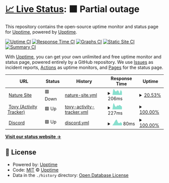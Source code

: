 # [📈 Live Status](https://status.naturehotels.tk): <!--live status--> **🟧 Partial outage**

This repository contains the open-source uptime monitor and status page for [Upptime](https://upptime.js.org), powered by [Upptime](https://github.com/upptime/upptime).

[![Uptime CI](https://github.com/Thisisnotharry/statuspage/workflows/Uptime%20CI/badge.svg)](https://github.com/Thisisnotharry/statuspage/actions?query=workflow%3A%22Uptime+CI%22)
[![Response Time CI](https://github.com/Thisisnotharry/statuspage/workflows/Response%20Time%20CI/badge.svg)](https://github.com/Thisisnotharry/statuspage/actions?query=workflow%3A%22Response+Time+CI%22)
[![Graphs CI](https://github.com/Thisisnotharry/statuspage/workflows/Graphs%20CI/badge.svg)](https://github.com/Thisisnotharry/statuspage/actions?query=workflow%3A%22Graphs+CI%22)
[![Static Site CI](https://github.com/Thisisnotharry/statuspage/workflows/Static%20Site%20CI/badge.svg)](https://github.com/Thisisnotharry/statuspage/actions?query=workflow%3A%22Static+Site+CI%22)
[![Summary CI](https://github.com/Thisisnotharry/statuspage/workflows/Summary%20CI/badge.svg)](https://github.com/Thisisnotharry/statuspage/actions?query=workflow%3A%22Summary+CI%22)

With [Upptime](https://upptime.js.org), you can get your own unlimited and free uptime monitor and status page, powered entirely by a GitHub repository. We use [Issues](https://github.com/upptime/upptime/issues) as incident reports, [Actions](https://github.com/Thisisnotharry/statuspage/actions) as uptime monitors, and [Pages](https://status.naturehotels.tk) for the status page.

<!--start: status pages-->
<!-- This summary is generated by Upptime (https://github.com/upptime/upptime) -->
<!-- Do not edit this manually, your changes will be overwritten -->
<!-- prettier-ignore -->
| URL | Status | History | Response Time | Uptime |
| --- | ------ | ------- | ------------- | ------ |
| <img alt="" src="https://favicons.githubusercontent.com/naturehotels.site" height="13"> [Nature Site](https://naturehotels.site) | 🟥 Down | [nature-site.yml](https://github.com/Thisisnotharry/statuspage/commits/HEAD/history/nature-site.yml) | <details><summary><img alt="Response time graph" src="./graphs/nature-site/response-time-week.png" height="20"> 206ms</summary><br><a href="https://status.naturehotels.site/history/nature-site"><img alt="Response time 206" src="https://img.shields.io/endpoint?url=https%3A%2F%2Fraw.githubusercontent.com%2FThisisnotharry%2Fstatuspage%2FHEAD%2Fapi%2Fnature-site%2Fresponse-time.json"></a><br><a href="https://status.naturehotels.site/history/nature-site"><img alt="24-hour response time 206" src="https://img.shields.io/endpoint?url=https%3A%2F%2Fraw.githubusercontent.com%2FThisisnotharry%2Fstatuspage%2FHEAD%2Fapi%2Fnature-site%2Fresponse-time-day.json"></a><br><a href="https://status.naturehotels.site/history/nature-site"><img alt="7-day response time 206" src="https://img.shields.io/endpoint?url=https%3A%2F%2Fraw.githubusercontent.com%2FThisisnotharry%2Fstatuspage%2FHEAD%2Fapi%2Fnature-site%2Fresponse-time-week.json"></a><br><a href="https://status.naturehotels.site/history/nature-site"><img alt="30-day response time 206" src="https://img.shields.io/endpoint?url=https%3A%2F%2Fraw.githubusercontent.com%2FThisisnotharry%2Fstatuspage%2FHEAD%2Fapi%2Fnature-site%2Fresponse-time-month.json"></a><br><a href="https://status.naturehotels.site/history/nature-site"><img alt="1-year response time 206" src="https://img.shields.io/endpoint?url=https%3A%2F%2Fraw.githubusercontent.com%2FThisisnotharry%2Fstatuspage%2FHEAD%2Fapi%2Fnature-site%2Fresponse-time-year.json"></a></details> | <details><summary><a href="https://status.naturehotels.site/history/nature-site">20.53%</a></summary><a href="https://status.naturehotels.site/history/nature-site"><img alt="All-time uptime 20.53%" src="https://img.shields.io/endpoint?url=https%3A%2F%2Fraw.githubusercontent.com%2FThisisnotharry%2Fstatuspage%2FHEAD%2Fapi%2Fnature-site%2Fuptime.json"></a><br><a href="https://status.naturehotels.site/history/nature-site"><img alt="24-hour uptime 20.53%" src="https://img.shields.io/endpoint?url=https%3A%2F%2Fraw.githubusercontent.com%2FThisisnotharry%2Fstatuspage%2FHEAD%2Fapi%2Fnature-site%2Fuptime-day.json"></a><br><a href="https://status.naturehotels.site/history/nature-site"><img alt="7-day uptime 20.53%" src="https://img.shields.io/endpoint?url=https%3A%2F%2Fraw.githubusercontent.com%2FThisisnotharry%2Fstatuspage%2FHEAD%2Fapi%2Fnature-site%2Fuptime-week.json"></a><br><a href="https://status.naturehotels.site/history/nature-site"><img alt="30-day uptime 20.53%" src="https://img.shields.io/endpoint?url=https%3A%2F%2Fraw.githubusercontent.com%2FThisisnotharry%2Fstatuspage%2FHEAD%2Fapi%2Fnature-site%2Fuptime-month.json"></a><br><a href="https://status.naturehotels.site/history/nature-site"><img alt="1-year uptime 20.53%" src="https://img.shields.io/endpoint?url=https%3A%2F%2Fraw.githubusercontent.com%2FThisisnotharry%2Fstatuspage%2FHEAD%2Fapi%2Fnature-site%2Fuptime-year.json"></a></details>
| <img alt="" src="https://favicons.githubusercontent.com/tovy.naturehotels.site" height="13"> [Tovy (Activity Tracker)](https://tovy.naturehotels.site) | 🟩 Up | [tovy-activity-tracker.yml](https://github.com/Thisisnotharry/statuspage/commits/HEAD/history/tovy-activity-tracker.yml) | <details><summary><img alt="Response time graph" src="./graphs/tovy-activity-tracker/response-time-week.png" height="20"> 227ms</summary><br><a href="https://status.naturehotels.site/history/tovy-activity-tracker"><img alt="Response time 227" src="https://img.shields.io/endpoint?url=https%3A%2F%2Fraw.githubusercontent.com%2FThisisnotharry%2Fstatuspage%2FHEAD%2Fapi%2Ftovy-activity-tracker%2Fresponse-time.json"></a><br><a href="https://status.naturehotels.site/history/tovy-activity-tracker"><img alt="24-hour response time 227" src="https://img.shields.io/endpoint?url=https%3A%2F%2Fraw.githubusercontent.com%2FThisisnotharry%2Fstatuspage%2FHEAD%2Fapi%2Ftovy-activity-tracker%2Fresponse-time-day.json"></a><br><a href="https://status.naturehotels.site/history/tovy-activity-tracker"><img alt="7-day response time 227" src="https://img.shields.io/endpoint?url=https%3A%2F%2Fraw.githubusercontent.com%2FThisisnotharry%2Fstatuspage%2FHEAD%2Fapi%2Ftovy-activity-tracker%2Fresponse-time-week.json"></a><br><a href="https://status.naturehotels.site/history/tovy-activity-tracker"><img alt="30-day response time 227" src="https://img.shields.io/endpoint?url=https%3A%2F%2Fraw.githubusercontent.com%2FThisisnotharry%2Fstatuspage%2FHEAD%2Fapi%2Ftovy-activity-tracker%2Fresponse-time-month.json"></a><br><a href="https://status.naturehotels.site/history/tovy-activity-tracker"><img alt="1-year response time 227" src="https://img.shields.io/endpoint?url=https%3A%2F%2Fraw.githubusercontent.com%2FThisisnotharry%2Fstatuspage%2FHEAD%2Fapi%2Ftovy-activity-tracker%2Fresponse-time-year.json"></a></details> | <details><summary><a href="https://status.naturehotels.site/history/tovy-activity-tracker">100.00%</a></summary><a href="https://status.naturehotels.site/history/tovy-activity-tracker"><img alt="All-time uptime 100.00%" src="https://img.shields.io/endpoint?url=https%3A%2F%2Fraw.githubusercontent.com%2FThisisnotharry%2Fstatuspage%2FHEAD%2Fapi%2Ftovy-activity-tracker%2Fuptime.json"></a><br><a href="https://status.naturehotels.site/history/tovy-activity-tracker"><img alt="24-hour uptime 100.00%" src="https://img.shields.io/endpoint?url=https%3A%2F%2Fraw.githubusercontent.com%2FThisisnotharry%2Fstatuspage%2FHEAD%2Fapi%2Ftovy-activity-tracker%2Fuptime-day.json"></a><br><a href="https://status.naturehotels.site/history/tovy-activity-tracker"><img alt="7-day uptime 100.00%" src="https://img.shields.io/endpoint?url=https%3A%2F%2Fraw.githubusercontent.com%2FThisisnotharry%2Fstatuspage%2FHEAD%2Fapi%2Ftovy-activity-tracker%2Fuptime-week.json"></a><br><a href="https://status.naturehotels.site/history/tovy-activity-tracker"><img alt="30-day uptime 100.00%" src="https://img.shields.io/endpoint?url=https%3A%2F%2Fraw.githubusercontent.com%2FThisisnotharry%2Fstatuspage%2FHEAD%2Fapi%2Ftovy-activity-tracker%2Fuptime-month.json"></a><br><a href="https://status.naturehotels.site/history/tovy-activity-tracker"><img alt="1-year uptime 100.00%" src="https://img.shields.io/endpoint?url=https%3A%2F%2Fraw.githubusercontent.com%2FThisisnotharry%2Fstatuspage%2FHEAD%2Fapi%2Ftovy-activity-tracker%2Fuptime-year.json"></a></details>
| <img alt="" src="https://favicons.githubusercontent.com/discord.com" height="13"> [Discord](https://discord.com/app) | 🟩 Up | [discord.yml](https://github.com/Thisisnotharry/statuspage/commits/HEAD/history/discord.yml) | <details><summary><img alt="Response time graph" src="./graphs/discord/response-time-week.png" height="20"> 80ms</summary><br><a href="https://status.naturehotels.site/history/discord"><img alt="Response time 80" src="https://img.shields.io/endpoint?url=https%3A%2F%2Fraw.githubusercontent.com%2FThisisnotharry%2Fstatuspage%2FHEAD%2Fapi%2Fdiscord%2Fresponse-time.json"></a><br><a href="https://status.naturehotels.site/history/discord"><img alt="24-hour response time 80" src="https://img.shields.io/endpoint?url=https%3A%2F%2Fraw.githubusercontent.com%2FThisisnotharry%2Fstatuspage%2FHEAD%2Fapi%2Fdiscord%2Fresponse-time-day.json"></a><br><a href="https://status.naturehotels.site/history/discord"><img alt="7-day response time 80" src="https://img.shields.io/endpoint?url=https%3A%2F%2Fraw.githubusercontent.com%2FThisisnotharry%2Fstatuspage%2FHEAD%2Fapi%2Fdiscord%2Fresponse-time-week.json"></a><br><a href="https://status.naturehotels.site/history/discord"><img alt="30-day response time 80" src="https://img.shields.io/endpoint?url=https%3A%2F%2Fraw.githubusercontent.com%2FThisisnotharry%2Fstatuspage%2FHEAD%2Fapi%2Fdiscord%2Fresponse-time-month.json"></a><br><a href="https://status.naturehotels.site/history/discord"><img alt="1-year response time 80" src="https://img.shields.io/endpoint?url=https%3A%2F%2Fraw.githubusercontent.com%2FThisisnotharry%2Fstatuspage%2FHEAD%2Fapi%2Fdiscord%2Fresponse-time-year.json"></a></details> | <details><summary><a href="https://status.naturehotels.site/history/discord">100.00%</a></summary><a href="https://status.naturehotels.site/history/discord"><img alt="All-time uptime 100.00%" src="https://img.shields.io/endpoint?url=https%3A%2F%2Fraw.githubusercontent.com%2FThisisnotharry%2Fstatuspage%2FHEAD%2Fapi%2Fdiscord%2Fuptime.json"></a><br><a href="https://status.naturehotels.site/history/discord"><img alt="24-hour uptime 100.00%" src="https://img.shields.io/endpoint?url=https%3A%2F%2Fraw.githubusercontent.com%2FThisisnotharry%2Fstatuspage%2FHEAD%2Fapi%2Fdiscord%2Fuptime-day.json"></a><br><a href="https://status.naturehotels.site/history/discord"><img alt="7-day uptime 100.00%" src="https://img.shields.io/endpoint?url=https%3A%2F%2Fraw.githubusercontent.com%2FThisisnotharry%2Fstatuspage%2FHEAD%2Fapi%2Fdiscord%2Fuptime-week.json"></a><br><a href="https://status.naturehotels.site/history/discord"><img alt="30-day uptime 100.00%" src="https://img.shields.io/endpoint?url=https%3A%2F%2Fraw.githubusercontent.com%2FThisisnotharry%2Fstatuspage%2FHEAD%2Fapi%2Fdiscord%2Fuptime-month.json"></a><br><a href="https://status.naturehotels.site/history/discord"><img alt="1-year uptime 100.00%" src="https://img.shields.io/endpoint?url=https%3A%2F%2Fraw.githubusercontent.com%2FThisisnotharry%2Fstatuspage%2FHEAD%2Fapi%2Fdiscord%2Fuptime-year.json"></a></details>

<!--end: status pages-->

[**Visit our status website →**](https://status.naturehotels.tk)

## 📄 License

- Powered by: [Upptime](https://github.com/upptime/upptime)
- Code: [MIT](./LICENSE) © [Upptime](https://upptime.js.org)
- Data in the `./history` directory: [Open Database License](https://opendatacommons.org/licenses/odbl/1-0/)
